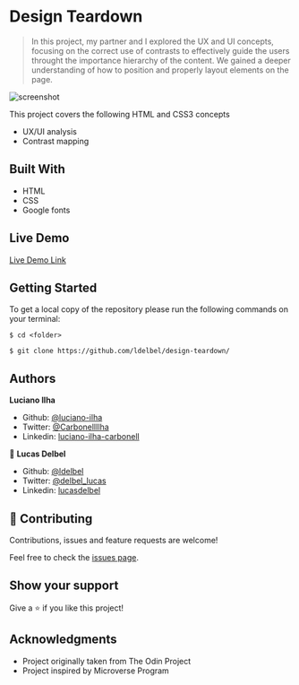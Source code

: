 # Design Teardown 

> In this project, my partner and I explored the UX and UI concepts, focusing on the correct use of contrasts to effectively guide the users throught the importance hierarchy of the content.
> We gained a deeper understanding of how to position and properly layout elements on the page.

![screenshot](./images/screenshot.jpg)

This project covers the following HTML and CSS3 concepts

- UX/UI analysis
- Contrast mapping

## Built With

- HTML
- CSS
- Google fonts

## Live Demo

[Live Demo Link]()

## Getting Started

To get a local copy of the repository please run the following commands on your terminal:

```
$ cd <folder>
```

```
$ git clone https://github.com/ldelbel/design-teardown/
```

## Authors

**Luciano Ilha**

- Github: [@luciano-ilha](https://github.com/luciano-ilha/)
- Twitter: [@CarbonellIlha](https://twitter.com/CarbonellIlha)
- Linkedin: [luciano-ilha-carbonell](https://www.linkedin.com/in/luciano-ilha-carbonell-188115a0/)

👤 **Lucas Delbel**

- Github: [@ldelbel](https://github.com/ldelbel)
- Twitter: [@delbel_lucas](https://twitter.com/delbel_lucas)
- Linkedin: [lucasdelbel](https://www.linkedin.com/in/lucasdelbel/)

## 🤝 Contributing

Contributions, issues and feature requests are welcome!

Feel free to check the [issues page](https://github.com/acushlakoncept/newyork_times_clone/issues).

## Show your support

Give a ⭐️ if you like this project!

## Acknowledgments

- Project originally taken from The Odin Project
- Project inspired by Microverse Program
